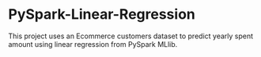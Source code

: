 # PySpark-Linear-Regression
This project uses an Ecommerce customers dataset to predict yearly spent amount using linear regression from PySpark MLlib.
